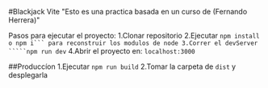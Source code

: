 #Blackjack Vite
"Esto es una practica basada en un curso de (Fernando Herrera)"


Pasos para ejecutar el proyecto:
1.Clonar repositorio
2.Ejecutar ````npm install o npm i``` para reconstruir los modulos de node
3.Correr el devServer `````npm run dev````
4.Abrir el proyecto en: ```localhost:3000```

##Produccíon
1.Ejecutar ```npm run build```
2.Tomar la carpeta de ```dist``` y desplegarla
